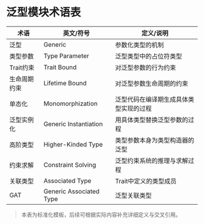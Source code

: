 # 泛型模块术语表

| 术语         | 英文/符号         | 定义/说明 |
|--------------|-------------------|-----------|
| 泛型         | Generic           | 参数化类型的机制 |
| 类型参数     | Type Parameter    | 泛型类型中的占位符类型 |
| Trait约束    | Trait Bound       | 对泛型参数的行为约束 |
| 生命周期约束 | Lifetime Bound    | 对泛型参数生命周期的约束 |
| 单态化       | Monomorphization  | 泛型代码在编译期生成具体类型实现的过程 |
| 泛型实例化   | Generic Instantiation | 用具体类型替换泛型参数的过程 |
| 高阶类型     | Higher-Kinded Type | 类型参数本身为类型构造器的泛型 |
| 约束求解     | Constraint Solving | 泛型约束系统的推理与求解过程 |
| 关联类型     | Associated Type   | Trait中定义的类型成员 |
| GAT          | Generic Associated Type | 泛型关联类型 |

> 本表为标准化模板，后续可根据实际内容补充详细定义与交叉引用。
